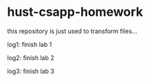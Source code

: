 # hust-csapp-homework

this repository is just used to transform files...

log1: finish lab 1

log2: finish lab 2

log3: finish lab 3

